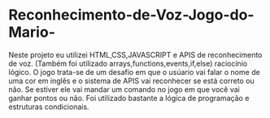# Reconhecimento-de-Voz-Jogo-do-Mario-

Neste projeto eu utilizei HTML,CSS,JAVASCRIPT e APIS de reconhecimento de voz. (Também foi utilizado arrays,functions,events,if,else) raciocínio lógico. O jogo trata-se de um desafio em que o usúario vai falar o nome de uma cor em inglês e o sistema de APIS vai reconhecer se está correto ou não. Se estiver ele vai mandar um comando no jogo em que você vai ganhar pontos ou não. Foi utilizado bastante a lógica de programação e estruturas condicionais.
